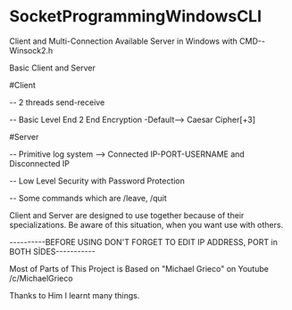 # SocketProgrammingWindowsCLI
Client and Multi-Connection Available Server in Windows with CMD--Winsock2.h




Basic Client and Server


#Client


-- 2 threads send-receive

-- Basic Level End 2 End Encryption -Default--> Caesar Cipher[+3]





#Server

-- Primitive log system --> Connected IP-PORT-USERNAME and Disconnected IP


-- Low Level Security with Password Protection


-- Some commands which are /leave, /quit

Client and Server are designed to use together because of their specializations. Be aware of this situation, when you want use with others.


----------BEFORE USING DON'T FORGET TO EDIT IP ADDRESS, PORT in BOTH SİDES-----------



Most of Parts of This Project is Based on "Michael Grieco" on Youtube /c/MichaelGrieco

Thanks to Him I learnt many things.
